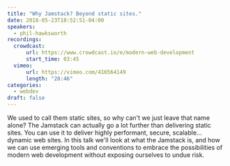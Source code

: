 ```yaml
---
title: "Why Jamstack? Beyond static sites."
date: 2018-05-23T18:52:51-04:00
speakers:
  - phil-hawksworth
recordings:
  crowdcast:
      url: https://www.crowdcast.io/e/modern-web-development
      start_time: 03:45
  vimeo:
      url: https://vimeo.com/416564149
      length: "28:46"
categories:
  - webdev
draft: false
---
```


We used to call them static sites, so why can't we just leave that name alone? The Jamstack can actually go a lot further than delivering static sites. You can use it to deliver highly performant, secure, scalable... dynamic web sites. In this talk we'll look at what the Jamstack is, and how we can use emerging tools and conventions to embrace the possibilities of modern web development without exposing ourselves to undue risk.
